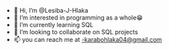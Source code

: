 - 👋 Hi, I’m @Lesiba-J-Hlaka
- 👀 I’m interested in programming as a whole😁 
- 🌱 I’m currently learning SQL
- 💞️ I’m looking to collaborate on SQL projects
- 📫 you can reach me at
  -karabohlaka04@gmail.com

<!---
Lesiba-J-Hlaka/Lesiba-J-Hlaka is a ✨ unique ✨ repository because its `README.md` (this file) appears on your GitHub profile.
You can click the Preview link to take a look at your changes.
--->
